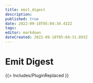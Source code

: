 ```yaml
---
title: emit_digest
description: 
published: true
date: 2022-09-18T05:04:34.432Z
tags: 
editor: markdown
dateCreated: 2022-09-18T05:04:31.893Z
---
```


# Emit Digest
{{> Includes/PluginReplaced }}

